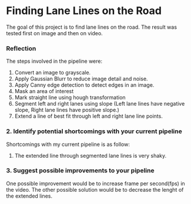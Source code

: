 # **Finding Lane Lines on the Road** 

The goal of this project is to find lane lines on the road. The result was tested first on image and then on video.

### Reflection
The steps involved in the pipeline were:
1. Convert an image to grayscale. 
2. Apply Gaussian Blurr to reduce image detail and noise.
3. Apply Canny edge detection to detect edges in an image.
4. Mask an area of interest
5. Mark straight line using hough transformation
6. Segment left and right lanes using slope (Left lane lines have negative slope, Right lane lines have positive slope.)
7. Extend a line of best fit through left and right lane line points.


### 2. Identify potential shortcomings with your current pipeline
Shortcomings with my current pipeline is as follow:
1. The extended line through segmented lane lines is very shaky.

### 3. Suggest possible improvements to your pipeline
One possible improvement would be to increase frame per second(fps) in the video.
The other possible solution would be to decrease the lenght of the extended lines.
